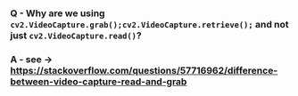 

### Q - Why are we using `cv2.VideoCapture.grab();cv2.VideoCapture.retrieve();`  and not just `cv2.VideoCapture.read()`?
### A - see -> https://stackoverflow.com/questions/57716962/difference-between-video-capture-read-and-grab
